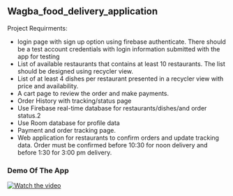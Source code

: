 ## Wagba_food_delivery_application
Project Requirments:
- login page with sign up option using firebase authenticate. There should be a test account
credentials with login information submitted with the app for testing
- List of available restaurants that contains at least 10 restaurants. The list should be
designed using recycler view.
- List of at least 4 dishes per restaurant presented in a recycler view with price and
availability.
- A cart page to review the order and make payments.
- Order History with tracking/status page
- Use Firebase real-time database for restaurants/dishes/and order status.2
- Use Room database for profile data
- Payment and order tracking page.
- Web application for restaurants to confirm orders and update tracking data. Order must be
confirmed before 10:30 for noon delivery and before 1:30 for 3:00 pm delivery.
### Demo Of The App
[![Watch the video](https://img.youtube.com/vi/VFTi4G_GVUQ/maxresdefault.jpg)](https://youtu.be/VFTi4G_GVUQ)
